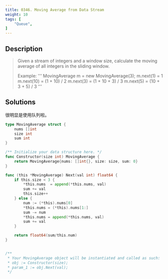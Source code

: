 ```yaml
---
title: 0346. Moving Average from Data Stream
weight: 10
tags: [
	"Queue",
]
---
```

## Description
> Given a stream of integers and a window size, calculate the moving average of all integers in the sliding window.
> 
> Example:
>''' 
> MovingAverage m = new MovingAverage(3);
> m.next(1) = 1
> m.next(10) = (1 + 10) / 2
> m.next(3) = (1 + 10 + 3) / 3
> m.next(5) = (10 + 3 + 5) / 3
> '''

## Solutions

很明显是使用队列啦。
```go
type MovingAverage struct {
	nums []int
	size int
	sum int
}

/** Initialize your data structure here. */
func Constructor(size int) MovingAverage {
	return MovingAverage{nums: []int{}, size: size, sum: 0}
}

func (this *MovingAverage) Next(val int) float64 {
	if this.size < 3 {
		*this.nums  = append(*this.nums, val)
		sum += val
		this.size++
	} else {
		num := (*this).nums[0]
		*this.nums = (*this).nums[1:]
		sum -= num
		*this.nums = append(*this.nums, val)
		sum += val
	}

	return float64(sum/this.num)
}


/**
 * Your MovingAverage object will be instantiated and called as such:
 * obj := Constructor(size);
 * param_1 := obj.Next(val);
 */
 ```

